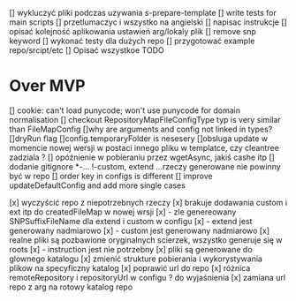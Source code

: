 [] wykluczyć pliki podczas uzywania s-prepare-template
[] write tests for main scripts
[] przetlumaczyc i wszystko na angielski
[] napisac instrukcje
[] opisać kolejność aplikowania ustawień arg/lokaly plik
[] remove snp keyword
[] wykonać testy dla dużych repo
[] przygotować example repo/srcipt/etc
[] Opisać wszystkoe TODO
 
# Over MVP
[] cookie: can't load punycode; won't use punycode for domain normalisation
[] checkout RepositoryMapFileConfigType typ is very similar than FileMapConfig 
[]why are arguments and config not linked in types?
[]dryRun flag
[]config.temporaryFolder is nesesery
[]obsluga update w momencie nowej wersji w postaci innego pliku w templatce, czy cleantree zadziala ?
[] opóźnienie w pobieraniu przez wgetAsync, jakiś cashe itp
[] dodanie gitignore *-... !-custom, extend ...rzeczy generowane nie powinny być w repo
[] order key in configs is different
[] improve updateDefaultConfig and add more single cases

[x] wyczyścić repo z niepotrzebnych rzeczy
[x] brakuje dodawania custom i ext itp do createdFileMap w nowej wrsji
[x] - zle genereowany SNPSuffixFileName dla extend i custom w configu
[x] - extend jest generowany nadmiarowo
[x] - custom jest generowany nadmiarowo
[x] realne pliki są pozbawione oryginalnych scierzek, wszystko generuje się w roots
[x] - instruction jest nie potrzebny
[x] pliki są generowane do glownego katalogu
[x] zmienić strukture pobierania i wykorystywania plikow na specyficzny katalog
[x] poprawić url do repo
[x] różnica remoteRepository i repositoryUrl w configu ? do wyjaśnienia
[x] zamiana url repo z arg na rotowy katalog repo

